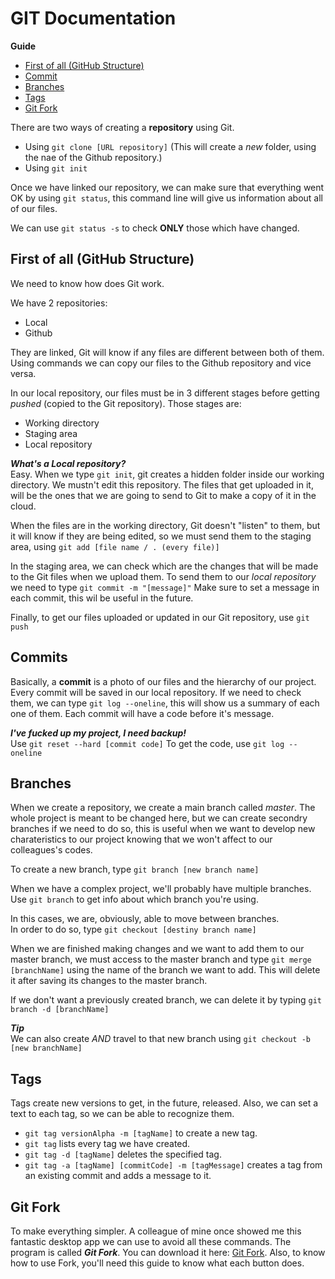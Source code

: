 # GIT Documentation

**Guide**
* [First of all (GitHub Structure)](https://github.com/galindroid/GIT-Doc#first-of-all-github-structure)
* [Commit](https://github.com/galindroid/GIT-Doc#commits)
* [Branches](https://github.com/galindroid/GIT-Doc#branches)
* [Tags](https://github.com/galindroid/GIT-Doc#tags)
* [Git Fork]()

There are two ways of creating a __repository__ using Git.

* Using `git clone [URL repository]` (This will create a *new* folder, using the nae of the Github repository.)
* Using `git init`

Once we have linked our repository, we can make sure that everything went OK by using `git status`, this command line will give us information about all of our files.

We can use `git status -s` to check __ONLY__ those which have changed.

## First of all (GitHub Structure)

We need to know how does Git work.

We have 2 repositories:

* Local
* Github

They are linked, Git will know if any files are different between both of them. Using commands we can copy our files to the Github repository and vice versa.

In our local repository, our files must be in 3 different stages before getting *pushed* (copied to the Git repository). Those stages are:

* Working directory
* Staging area
* Local repository

***What's a Local repository?*** <br>
Easy. When we type `git init`, git creates a hidden folder inside our working directory. We mustn't edit this repository. The files that get uploaded in it, will be the ones that we are going to send to Git to make a copy of it in the cloud.

When the files are in the working directory, Git doesn't "listen" to them, but it will know if they are being edited, so we must send them to the staging area, using `git add [file name / . (every file)]`

In the staging area, we can check which are the changes that will be made to the Git files when we upload them. To send them to our *local repository* we need to type `git commit -m "[message]"` Make sure to set a message in each commit, this wil be useful in the future.

Finally, to get our files uploaded or updated in our Git repository, use `git push`

## Commits

Basically, a **commit** is a photo of our files and the hierarchy of our project. Every commit will be saved in our local repository. If we need to check them, we can type `git log --oneline`, this will show us a summary of each one of them. Each commit will have a code before it's message.

***I've fucked up my project, I need backup!***<br>
Use `git reset --hard [commit code]` To get the code, use `git log --oneline`

## Branches

When we create a repository, we create a main branch called *master*. The whole project is meant to be changed here, but we can create secondry branches if we need to do so, this is useful when we want to develop new charateristics to our project knowing that we won't affect to our colleagues's codes.

To create a new branch, type `git branch [new branch name]`

When we have a complex project, we'll probably have multiple branches. Use `git branch` to get info about which branch you're using. 

In this cases, we are, obviously, able to move between branches. <br> In order to do so, type `git checkout [destiny branch name]`

When we are finished making changes and we want to add them to our master branch, we must access to the master branch and type `git merge [branchName]` using the name of the branch we want to add. This will delete it after saving its changes to the master branch.

If we don't want a previously created branch, we can delete it by typing `git branch -d [branchName]`

***Tip***<br>
We can also create *AND* travel to that new branch using `git checkout -b [new branchName]`

## Tags

Tags create new versions to get, in the future, released. Also, we can set a text to each tag, so we can be able to recognize them.

* `git tag versionAlpha -m [tagName]` to create a new tag.
* `git tag` lists every tag we have created.
* `git tag -d [tagName]` deletes the specified tag.
* `git tag -a [tagName] [commitCode] -m [tagMessage]` creates a tag from an existing commit and adds a message to it.

## Git Fork

To make everything simpler. A colleague of mine once showed me this fantastic desktop app we can use to avoid all these commands. The program is called ***Git Fork***. You can download it here: [Git Fork](https://git-fork.com/). Also, to know how to use Fork, you'll need this guide to know what each button does.